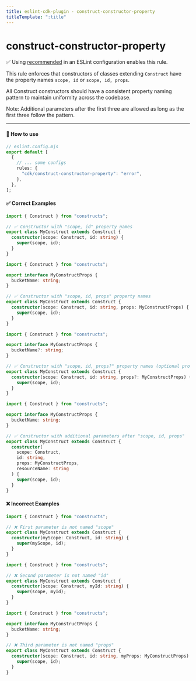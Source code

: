 ```yaml
---
title: eslint-cdk-plugin - construct-constructor-property
titleTemplate: ":title"
---
```


# construct-constructor-property

<div class="info-item">
  ✅ Using
  <a href="/rules/#recommended-rules">recommended</a>
  in an ESLint configuration enables this rule.
</div>

This rule enforces that constructors of classes extending `Construct` have the property names `scope, id` or `scope, id, props`.

All Construct constructors should have a consistent property naming pattern to maintain uniformity across the codebase.

Note: Additional parameters after the first three are allowed as long as the first three follow the pattern.

---

#### 🔧 How to use

```ts
// eslint.config.mjs
export default [
  {
    // ... some configs
    rules: {
      "cdk/construct-constructor-property": "error",
    },
  },
];
```

#### ✅ Correct Examples

```ts
import { Construct } from "constructs";

// ✅ Constructor with "scope, id" property names
export class MyConstruct extends Construct {
  constructor(scope: Construct, id: string) {
    super(scope, id);
  }
}
```

```ts
import { Construct } from "constructs";

export interface MyConstructProps {
  bucketName: string;
}

// ✅ Constructor with "scope, id, props" property names
export class MyConstruct extends Construct {
  constructor(scope: Construct, id: string, props: MyConstructProps) {
    super(scope, id);
  }
}
```

```ts
import { Construct } from "constructs";

export interface MyConstructProps {
  bucketName?: string;
}

// ✅ Constructor with "scope, id, props?" property names (optional props)
export class MyConstruct extends Construct {
  constructor(scope: Construct, id: string, props?: MyConstructProps) {
    super(scope, id);
  }
}
```

```ts
import { Construct } from "constructs";

export interface MyConstructProps {
  bucketName: string;
}

// ✅ Constructor with additional parameters after "scope, id, props"
export class MyConstruct extends Construct {
  constructor(
    scope: Construct,
    id: string,
    props: MyConstructProps,
    resourceName: string
  ) {
    super(scope, id);
  }
}
```

#### ❌ Incorrect Examples

```ts
import { Construct } from "constructs";

// ❌ First parameter is not named "scope"
export class MyConstruct extends Construct {
  constructor(myScope: Construct, id: string) {
    super(myScope, id);
  }
}
```

```ts
import { Construct } from "constructs";

// ❌ Second parameter is not named "id"
export class MyConstruct extends Construct {
  constructor(scope: Construct, myId: string) {
    super(scope, myId);
  }
}
```

```ts
import { Construct } from "constructs";

export interface MyConstructProps {
  bucketName: string;
}

// ❌ Third parameter is not named "props"
export class MyConstruct extends Construct {
  constructor(scope: Construct, id: string, myProps: MyConstructProps) {
    super(scope, id);
  }
}
```
